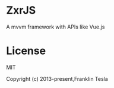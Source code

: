 # ZxrJS
A mvvm framework with APIs like Vue.js
# License

MIT

Copyright (c) 2013-present,Franklin Tesla

